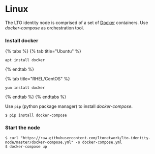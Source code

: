 # Linux

The LTO identity node is comprised of a set of [Docker](https://www.docker.com/) containers. Use _docker-compose_ as orchestration tool.

### Install docker

{% tabs %}
{% tab title="Ubuntu" %}
```text
apt install docker
```
{% endtab %}

{% tab title="RHEL/CentOS" %}
```
yum install docker
```
{% endtab %}
{% endtabs %}

Use `pip` \(python package manager\) to install _docker-compose_.

```text
$ pip install docker-compose
```

### Start the node

```
$ curl "https://raw.githubusercontent.com/ltonetwork/lto-identity-node/master/docker-compose.yml" -o docker-compose.yml
$ docker-compose up
```

